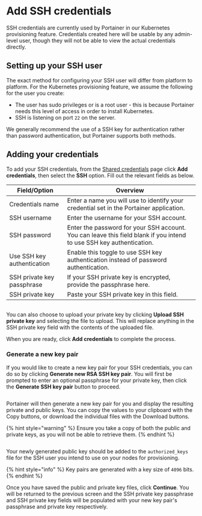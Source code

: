# Add SSH credentials

SSH credentials are currently used by Portainer in our Kubernetes provisioning feature. Credentials created here will be usable by any admin-level user, though they will not be able to view the actual credentials directly.

## Setting up your SSH user

The exact method for configuring your SSH user will differ from platform to platform. For the Kubernetes provisioning feature, we assume the following for the user you create:

* The user has sudo privileges or is a root user - this is because Portainer needs this level of access in order to install Kubernetes.
* SSH is listening on port `22` on the server.

We generally recommend the use of a SSH key for authentication rather than password authentication, but Portainer supports both methods.

## Adding your credentials

To add your SSH credentials, from the [Shared credentials](./) page click **Add credentials**, then select the **SSH** option. Fill out the relevant fields as below.

| Field/Option               | Overview                                                                                                             |
| -------------------------- | -------------------------------------------------------------------------------------------------------------------- |
| Credentials name           | Enter a name you will use to identify your credential set in the Portainer application.                              |
| SSH username               | Enter the username for your SSH account.                                                                             |
| SSH password               | Enter the password for your SSH account. You can leave this field blank if you intend to use SSH key authentication. |
| Use SSH key authentication | Enable this toggle to use SSH key authentication instead of password authentication.                                 |
| SSH private key passphrase | If your SSH private key is encrypted, provide the passphrase here.                                                   |
| SSH private key            | Paste your SSH private key in this field.                                                                            |

<figure><img src="../../../.gitbook/assets/2.21.2-settings-cloud-credentials-ssh.png" alt=""><figcaption></figcaption></figure>

You can also choose to upload your private key by clicking **Upload SSH private key** and selecting the file to upload. This will replace anything in the SSH private key field with the contents of the uploaded file.

When you are ready, click **Add credentials** to complete the process.

### Generate a new key pair

If you would like to create a new key pair for your SSH credentials, you can do so by clicking **Generate new RSA SSH key pair**. You will first be prompted to enter an optional passphrase for your private key, then click the **Generate SSH key pair** button to proceed.

<figure><img src="../../../.gitbook/assets/2.18-settings-credentials-ssh-generate-1.png" alt=""><figcaption></figcaption></figure>

Portainer will then generate a new key pair for you and display the resulting private and public keys. You can copy the values to your clipboard with the Copy buttons, or download the individual files with the Download buttons.

{% hint style="warning" %}
Ensure you take a copy of both the public and private keys, as you will not be able to retrieve them.
{% endhint %}

<figure><img src="../../../.gitbook/assets/2.18-settings-credentials-ssh-generate-2.png" alt=""><figcaption></figcaption></figure>

Your newly generated public key should be added to the `authorized_keys` file for the SSH user you intend to use on your nodes for provisioning.

{% hint style="info" %}
Key pairs are generated with a key size of `4096` bits.
{% endhint %}

Once you have saved the public and private key files, click **Continue**. You will be returned to the previous screen and the SSH private key passphrase and SSH private key fields will be populated with your new key pair's passphrase and private key respectively.
